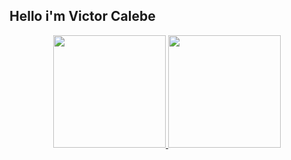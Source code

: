 ## Hello i'm Victor Calebe

<div align="center">
  <a href="https://github.com/vcalebe">
  <img height="180em" src="https://github-readme-stats.vercel.app/api?username=vcalebe&show_icons=true&theme=vue-dark&include_all_commits=true&count_private=true"/>
  <img height="180em" src="https://github-readme-stats.vercel.app/api/top-langs/?username=vcalebe&layout=compact&langs_count=7&theme=vue-dark"/>
</div>

